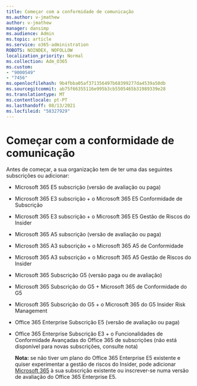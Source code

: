 ```yaml
---
title: Começar com a conformidade de comunicação
ms.author: v-jmathew
author: v-jmathew
manager: dansimp
ms.audience: Admin
ms.topic: article
ms.service: o365-administration
ROBOTS: NOINDEX, NOFOLLOW
localization_priority: Normal
ms.collection: Adm_O365
ms.custom:
- "9000549"
- "7456"
ms.openlocfilehash: 9b4fbba05af371356497b68399277da4539a50db
ms.sourcegitcommit: ab75f66355116e995b3cb5505465b31989339e28
ms.translationtype: MT
ms.contentlocale: pt-PT
ms.lasthandoff: 08/13/2021
ms.locfileid: "58327929"
---
```

# <a name="get-started-with-communication-compliance"></a>Começar com a conformidade de comunicação

Antes de começar, a sua organização tem de ter uma das seguintes subscrições ou adicionar:

* Microsoft 365 E5 subscrição (versão de avaliação ou paga)
* Microsoft 365 E3 subscrição + o Microsoft 365 E5 Conformidade de Subscrição
* Microsoft 365 E3 subscrição + o Microsoft 365 E5 Gestão de Riscos do Insider
* Microsoft 365 A5 subscrição (versão de avaliação ou paga)
* Microsoft 365 A3 subscrição + o Microsoft 365 A5 de Conformidade
* Microsoft 365 A3 subscrição + o Microsoft 365 A5 Gestão de Riscos do Insider
* Microsoft 365 Subscrição G5 (versão paga ou de avaliação)
* Microsoft 365 Subscrição do G5 + Microsoft 365 de Conformidade do G5
* Microsoft 365 Subscrição do G5 + o Microsoft 365 do G5 Insider Risk Management
* Office 365 Enterprise Subscrição E5 (versão de avaliação ou paga)
* Office 365 Enterprise Subscrição E3 + o Funcionalidades de Conformidade Avançadas do Office 365 de subscrições (não está disponível para novas subscrições, consulte nota)

    **Nota:** se não tiver um plano do Office 365 Enterprise E5 existente e quiser experimentar a gestão de riscos do Insider, pode adicionar [Microsoft 365](https://go.microsoft.com/fwlink/?linkid=2130508) à sua subscrição existente ou inscrever-se numa versão de avaliação do Office 365 Enterprise E5.

